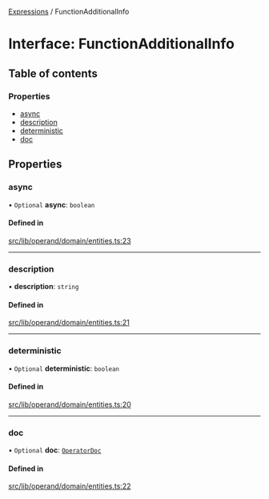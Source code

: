 [Expressions](../README.md) / FunctionAdditionalInfo

# Interface: FunctionAdditionalInfo

## Table of contents

### Properties

- [async](FunctionAdditionalInfo.md#async)
- [description](FunctionAdditionalInfo.md#description)
- [deterministic](FunctionAdditionalInfo.md#deterministic)
- [doc](FunctionAdditionalInfo.md#doc)

## Properties

### async

• `Optional` **async**: `boolean`

#### Defined in

[src/lib/operand/domain/entities.ts:23](https://github.com/data7expressions/3xpr/blob/383dad40c3415837443b6ccd0c7960abae2de02b/src/lib/operand/domain/entities.ts#L23)

___

### description

• **description**: `string`

#### Defined in

[src/lib/operand/domain/entities.ts:21](https://github.com/data7expressions/3xpr/blob/383dad40c3415837443b6ccd0c7960abae2de02b/src/lib/operand/domain/entities.ts#L21)

___

### deterministic

• `Optional` **deterministic**: `boolean`

#### Defined in

[src/lib/operand/domain/entities.ts:20](https://github.com/data7expressions/3xpr/blob/383dad40c3415837443b6ccd0c7960abae2de02b/src/lib/operand/domain/entities.ts#L20)

___

### doc

• `Optional` **doc**: [`OperatorDoc`](OperatorDoc.md)

#### Defined in

[src/lib/operand/domain/entities.ts:22](https://github.com/data7expressions/3xpr/blob/383dad40c3415837443b6ccd0c7960abae2de02b/src/lib/operand/domain/entities.ts#L22)
